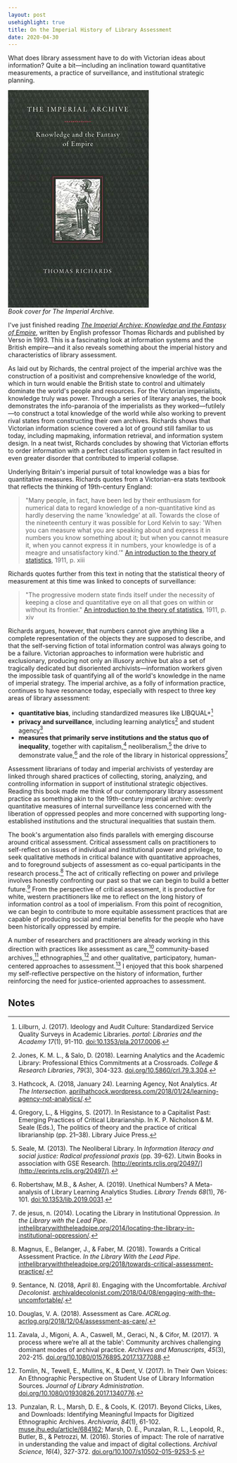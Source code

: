 ```yaml
---
layout: post
usehighlight: true
title: On the Imperial History of Library Assessment
date: 2020-04-30
---
```




What does library assessment have to do with Victorian ideas about information? Quite a bit—including an inclination toward quantitative measurements, a practice of surveillance, and institutional strategic planning.

<img style="display: block;" class="img-fluid" src="/assets/img/imperial_archive_richards_cover.jpg" alt="book cover image">
<em>Book cover for The Imperial Archive.</em>


I've just finished reading _[The Imperial Archive: Knowledge and the Fantasy of Empire](https://www.versobooks.com/books/762-the-imperial-archive)_, written by English professor Thomas Richards and published by Verso in 1993. This is a fascinating look at information systems and the British empire—and it also reveals something about the imperial history and characteristics of library assessment.

As laid out by Richards, the central project of the imperial archive was the construction of a positivist and comprehensive knowledge of the world, which in turn would enable the British state to control and ultimately dominate the world's people and resources. For the Victorian imperialists, knowledge truly was power. Through a series of literary analyses, the book demonstrates the info-paranoia of the imperialists as they worked—futilely—to construct a total knowledge of the world while also working to prevent rival states from constructing their own archives. Richards shows that Victorian information science covered a lot of ground still familiar to us today, including mapmaking, information retrieval, and information system design. In a neat twist, Richards concludes by showing that Victorian efforts to order information with a perfect classification system in fact resulted in even greater disorder that contributed to imperial collapse. 

Underlying Britain's imperial pursuit of total knowledge was a bias for quantitative measures. Richards quotes from a Victorian-era stats textbook that reflects the thinking of 19th-century England:

> "Many people, in fact, have been led by their enthusiasm for numerical data to regard knowledge of a non-quantitative kind as hardly deserving the name 'knowledge’ at all. Towards the close of the nineteenth century it was possible for Lord Kelvin to say: 'When you can measure what you are speaking about and express it in numbers you know something about it; but when you cannot measure it, when you cannot express it in numbers, your knowledge is of a meagre and unsatisfactory kind.’" [An introduction to the theory of statistics](https://archive.org/embed/in.ernet.dli.2015.223539), 1911, p. xiii

Richards quotes further from this text in noting that the statistical theory of measurement at this time was linked to concepts of surveillance:

> "The progressive modern state finds itself under the necessity of keeping a close and quantitative eye on all that goes on within or without its frontier." [An introduction to the theory of statistics](https://archive.org/embed/in.ernet.dli.2015.223539), 1911, p. xiv

Richards argues, however, that numbers cannot give anything like a complete representation of the objects they are supposed to describe, and that the self-serving fiction of total information control was always going to be a failure. Victorian approaches to information were hubristic and exclusionary, producing not only an illusory archive but also a set of tragically dedicated but disoriented archivists—information workers given the impossible task of quantifying all of the world's knowledge in the name of imperial strategy. The imperial archive, as a folly of information practice, continues to have resonance today, especially with respect to three key areas of library assessment:

*   **quantitative bias**, including standardized measures like LIBQUAL+[^1]
*   **privacy and surveillance**, including learning analytics[^2] and student agency[^3]
*   **measures that primarily serve institutions and the status quo of inequality**, together with capitalism,[^4] neoliberalism,[^5] the drive to demonstrate value,[^6] and the role of the library in historical oppressions[^7]

Assessment librarians of today and imperial archivists of yesterday are linked through shared practices of collecting, storing, analyzing, and controlling information in support of institutional strategic objectives. Reading this book made me think of our contemporary library assessment practice as something akin to the 19th-century imperial archive: overly quantitative measures of internal surveillance less concerned with the liberation of oppressed peoples and more concerned with supporting long-established institutions and the structural inequalities that sustain them.

The book's argumentation also finds parallels with emerging discourse around critical assessment. Critical assessment calls on practitioners to self-reflect on issues of individual and institutional power and privilege, to seek qualitative methods in critical balance with quantitative approaches, and to foreground subjects of assessment as co-equal participants in the research process.[^8] The act of critically reflecting on power and privilege involves honestly confronting our past so that we can begin to build a better future.[^9] From the perspective of critical assessment, it is productive for white, western practitioners like me to reflect on the long history of information control as a tool of imperialism. From this point of recognition, we can begin to contribute to more equitable assessment practices that are capable of producing social and material benefits for the people who have been historically oppressed by empire. 

A number of researchers and practitioners are already working in this direction with practices like assessment as care,[^10] community-based archives,[^11] ethnographies,[^12] and other qualitative, participatory, human-centered approaches to assessment.[^13] I enjoyed that this book sharpened my self-reflective perspective on the history of information, further reinforcing the need for justice-oriented approaches to assessment.

## Notes

[^1]: Lilburn, J. (2017). Ideology and Audit Culture: Standardized Service Quality Surveys in Academic Libraries. _portal: Libraries and the Academy_ _17_(1), 91-110. [doi:10.1353/pla.2017.0006](http://doi.org/10.1353/pla.2017.0006).
[^2]: Jones, K. M. L., & Salo, D. (2018). Learning Analytics and the Academic Library: Professional Ethics Commitments at a Crossroads. _College & Research Libraries_, _79_(3), 304-323. [doi.org/10.5860/crl.79.3.304](https://doi.org/10.5860/crl.79.3.304).
[^3]: Hathcock, A. (2018, January 24). Learning Agency, Not Analytics. _At The Intersection_. [aprilhathcock.wordpress.com/2018/01/24/learning-agency-not-analytics/](http://web.archive.org/web/20180203034400/https://aprilhathcock.wordpress.com/2018/01/24/learning-agency-not-analytics/).
[^4]: Gregory, L., & Higgins, S. (2017). In Resistance to a Capitalist Past: Emerging Practices of Critical Librarianship. In K. P. Nicholson & M. Seale (Eds.), The politics of theory and the practice of critical librarianship (pp. 21–38). Library Juice Press.
[^5]: Seale, M. (2013). The Neoliberal Library. In _Information literacy and social justice: Radical professional praxis_ (pp. 39-62). Litwin Books in association with GSE Research. [http://eprints.rclis.org/20497/](http://eprints.rclis.org/20497/).
[^6]: Robertshaw, M.B., & Asher, A. (2019). Unethical Numbers? A Meta-analysis of Library Learning Analytics Studies. _Library Trends_ _68_(1), 76-101. [doi:10.1353/lib.2019.0031](http://doi.org/10.1353/lib.2019.0031).
[^7]: de jesus, n. (2014). Locating the Library in Institutional Oppression. _In the Library with the Lead Pipe_. [inthelibrarywiththeleadpipe.org/2014/locating-the-library-in-institutional-oppression/](http://www.inthelibrarywiththeleadpipe.org/2014/locating-the-library-in-institutional-oppression/).
[^8]: Magnus, E., Belanger, J., & Faber, M. (2018). Towards a Critical Assessment Practice. _In the Library With the Lead Pipe_. [inthelibrarywiththeleadpipe.org/2018/towards-critical-assessment-practice/](http://www.inthelibrarywiththeleadpipe.org/2018/towards-critical-assessment-practice/).
[^9]: Sentance, N. (2018, April 8). Engaging with the Uncomfortable. _Archival Decolonist_. [archivaldecolonist.com/2018/04/08/engaging-with-the-uncomfortable/](https://web.archive.org/web/20190726091111/https://archivaldecolonist.com/2018/04/08/engaging-with-the-uncomfortable/).
[^10]: Douglas, V. A. (2018). Assessment as Care. _ACRLog_. [acrlog.org/2018/12/04/assessment-as-care/](https://web.archive.org/web/20200430174536/https://acrlog.org/2018/12/04/assessment-as-care/).
[^11]: Zavala, J., Migoni, A. A., Caswell, M., Geraci, N., & Cifor, M. (2017). ‘A process where we’re all at the table’: Community archives challenging dominant modes of archival practice. _Archives and Manuscripts_, _45_(3), 202-215. [doi.org/10.1080/01576895.2017.1377088](https://doi.org/10.1080/01576895.2017.1377088).
[^12]: Tomlin, N., Tewell, E., Mullins, K., & Dent, V. (2017). In Their Own Voices: An Ethnographic Perspective on Student Use of Library Information Sources. _Journal of Library Administration_. [doi.org/10.1080/01930826.2017.1340776](https://doi.org/10.1080/01930826.2017.1340776).
[^13]: Punzalan, R. L., Marsh, D. E., & Cools, K. (2017). Beyond Clicks, Likes, and Downloads: Identifying Meaningful Impacts for Digitized Ethnographic Archives. _Archivaria_, _84_(1), 61-102. [muse.jhu.edu/article/684162](https://muse.jhu.edu/article/684162); Marsh, D. E., Punzalan, R. L., Leopold, R., Butler, B., & Petrozzi, M. (2016). Stories of impact: The role of narrative in understanding the value and impact of digital collections. _Archival Science_, _16_(4), 327-372. [doi.org/10.1007/s10502-015-9253-5](https://doi.org/10.1007/s10502-015-9253-5).
